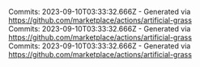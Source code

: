 Commits: 2023-09-10T03:33:32.666Z - Generated via https://github.com/marketplace/actions/artificial-grass
<br>
Commits: 2023-09-10T03:33:32.666Z - Generated via https://github.com/marketplace/actions/artificial-grass
<br>
Commits: 2023-09-10T03:33:32.666Z - Generated via https://github.com/marketplace/actions/artificial-grass
<br>
